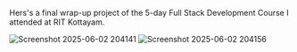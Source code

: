 Hers's a final wrap-up project of the 5-day Full Stack Development Course I attended at RIT Kottayam.

![Screenshot 2025-06-02 204141](https://github.com/user-attachments/assets/32006c35-ee63-47f7-bedd-72cb75e60e3b)
![Screenshot 2025-06-02 204156](https://github.com/user-attachments/assets/d3fcd1da-e24d-4f03-bffd-f5af23d3de4c)
